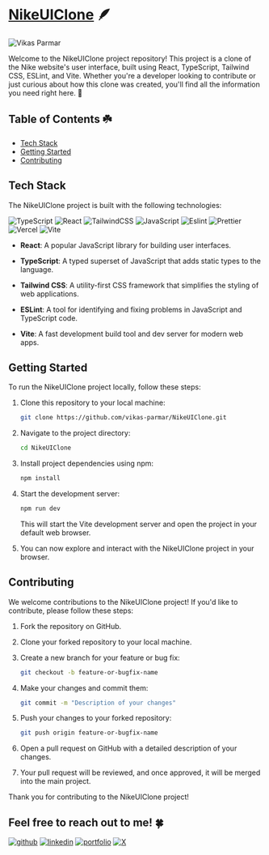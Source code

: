 # [NikeUIClone](https://github.com/vikas-parmar/NikeUIClone/) 🪶

![Vikas Parmar](https://github.com/vikas-parmar/NikeUIClone/assets/122597785/e2579362-e43e-4972-8e9f-2854b227fb10)

Welcome to the NikeUIClone project repository! This project is a clone of the Nike website's user interface, built using React, TypeScript, Tailwind CSS, ESLint, and Vite. Whether you're a developer looking to contribute or just curious about how this clone was created, you'll find all the information you need right here. 🔼

## Table of Contents ☘️
- [Tech Stack](#tech-stack)
- [Getting Started](#getting-started)
- [Contributing](#contributing)

## Tech Stack
The NikeUIClone project is built with the following technologies:

![TypeScript](https://img.shields.io/badge/TypeScript-007ACC?style=for-the-badge&logo=typescript&logoColor=white)
![React](https://img.shields.io/badge/react-%2320232a.svg?style=for-the-badge&logo=react&logoColor=%2361DAFB)
![TailwindCSS](https://img.shields.io/badge/Tailwind_CSS-38B2AC?style=for-the-badge&logo=tailwind-css&logoColor=white)
![JavaScript](https://img.shields.io/badge/javascript-%23323330.svg?style=for-the-badge&logo=javascript&logoColor=%23F7DF1E)
![Eslint](https://img.shields.io/badge/eslint-3A33D1?style=for-the-badge&logo=eslint&logoColor=white)
![Prettier](https://img.shields.io/badge/prettier-1A2C34?style=for-the-badge&logo=prettier&logoColor=F7BA3E)
![Vercel](https://img.shields.io/badge/vercel-%23000000.svg?style=for-the-badge&logo=vercel&logoColor=white)
![Vite](https://img.shields.io/badge/vite-%23646CFF.svg?style=for-the-badge&logo=vite&logoColor=white)

- **React**: A popular JavaScript library for building user interfaces.

- **TypeScript**: A typed superset of JavaScript that adds static types to the language.

- **Tailwind CSS**: A utility-first CSS framework that simplifies the styling of web applications.

- **ESLint**: A tool for identifying and fixing problems in JavaScript and TypeScript code.

- **Vite**: A fast development build tool and dev server for modern web apps.

## Getting Started

To run the NikeUIClone project locally, follow these steps:

1. Clone this repository to your local machine:

   ```bash
   git clone https://github.com/vikas-parmar/NikeUIClone.git
   ```

2. Navigate to the project directory:

   ```bash
   cd NikeUIClone
   ```

3. Install project dependencies using npm:

   ```bash
   npm install
   ```

4. Start the development server:

   ```bash
   npm run dev
   ```

   This will start the Vite development server and open the project in your default web browser.

5. You can now explore and interact with the NikeUIClone project in your browser.

## Contributing

We welcome contributions to the NikeUIClone project! If you'd like to contribute, please follow these steps:

1. Fork the repository on GitHub.

2. Clone your forked repository to your local machine.

3. Create a new branch for your feature or bug fix:

   ```bash
   git checkout -b feature-or-bugfix-name
   ```

4. Make your changes and commit them:

   ```bash
   git commit -m "Description of your changes"
   ```

5. Push your changes to your forked repository:

   ```bash
   git push origin feature-or-bugfix-name
   ```

6. Open a pull request on GitHub with a detailed description of your changes.

7. Your pull request will be reviewed, and once approved, it will be merged into the main project.

Thank you for contributing to the NikeUIClone project!


## Feel free to reach out to me! 🍀

[![github](https://img.shields.io/badge/GitHub-100000?style=for-the-badge&logo=github&logoColor=white)](https://github.com/vikas-parmar)
[![linkedin](https://img.shields.io/badge/LinkedIn-0077B5?style=for-the-badge&logo=linkedin&logoColor=white)](https://www.linkedin.com/in/vikas-parmar/)
[![portfolio](https://img.shields.io/badge/Portfolio-255E63?style=for-the-badge&logo=About.me&logoColor=white)](https://vikas-parmar.github.io/)
[![X](https://img.shields.io/badge/X-000000?style=for-the-badge&logo=x&logoColor=white)](https://twitter.com/viksa7111)
